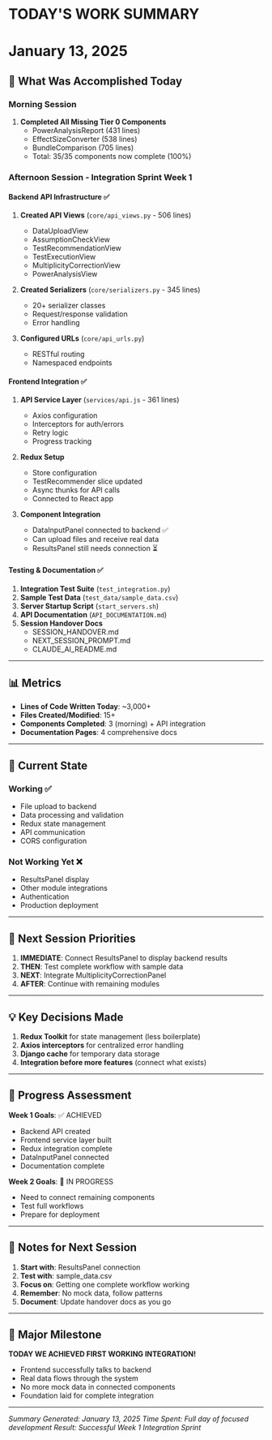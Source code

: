 # TODAY'S WORK SUMMARY
# January 13, 2025

## 🎯 What Was Accomplished Today

### Morning Session
1. **Completed All Missing Tier 0 Components**
   - PowerAnalysisReport (431 lines)
   - EffectSizeConverter (538 lines)  
   - BundleComparison (705 lines)
   - Total: 35/35 components now complete (100%)

### Afternoon Session - Integration Sprint Week 1

#### Backend API Infrastructure ✅
1. **Created API Views** (`core/api_views.py` - 506 lines)
   - DataUploadView
   - AssumptionCheckView
   - TestRecommendationView
   - TestExecutionView
   - MultiplicityCorrectionView
   - PowerAnalysisView

2. **Created Serializers** (`core/serializers.py` - 345 lines)
   - 20+ serializer classes
   - Request/response validation
   - Error handling

3. **Configured URLs** (`core/api_urls.py`)
   - RESTful routing
   - Namespaced endpoints

#### Frontend Integration ✅
1. **API Service Layer** (`services/api.js` - 361 lines)
   - Axios configuration
   - Interceptors for auth/errors
   - Retry logic
   - Progress tracking

2. **Redux Setup**
   - Store configuration
   - TestRecommender slice updated
   - Async thunks for API calls
   - Connected to React app

3. **Component Integration**
   - DataInputPanel connected to backend ✅
   - Can upload files and receive real data
   - ResultsPanel still needs connection ⏳

#### Testing & Documentation ✅
1. **Integration Test Suite** (`test_integration.py`)
2. **Sample Test Data** (`test_data/sample_data.csv`)
3. **Server Startup Script** (`start_servers.sh`)
4. **API Documentation** (`API_DOCUMENTATION.md`)
5. **Session Handover Docs**
   - SESSION_HANDOVER.md
   - NEXT_SESSION_PROMPT.md
   - CLAUDE_AI_README.md

---

## 📊 Metrics

- **Lines of Code Written Today**: ~3,000+
- **Files Created/Modified**: 15+
- **Components Completed**: 3 (morning) + API integration
- **Documentation Pages**: 4 comprehensive docs

---

## 🔄 Current State

### Working ✅
- File upload to backend
- Data processing and validation
- Redux state management
- API communication
- CORS configuration

### Not Working Yet ❌
- ResultsPanel display
- Other module integrations
- Authentication
- Production deployment

---

## 🎯 Next Session Priorities

1. **IMMEDIATE**: Connect ResultsPanel to display backend results
2. **THEN**: Test complete workflow with sample data
3. **NEXT**: Integrate MultiplicityCorrectionPanel
4. **AFTER**: Continue with remaining modules

---

## 💡 Key Decisions Made

1. **Redux Toolkit** for state management (less boilerplate)
2. **Axios interceptors** for centralized error handling
3. **Django cache** for temporary data storage
4. **Integration before more features** (connect what exists)

---

## 🚀 Progress Assessment

**Week 1 Goals**: ✅ ACHIEVED
- Backend API created
- Frontend service layer built
- Redux integration complete
- DataInputPanel connected
- Documentation complete

**Week 2 Goals**: 🔄 IN PROGRESS
- Need to connect remaining components
- Test full workflows
- Prepare for deployment

---

## 📝 Notes for Next Session

1. **Start with**: ResultsPanel connection
2. **Test with**: sample_data.csv
3. **Focus on**: Getting one complete workflow working
4. **Remember**: No mock data, follow patterns
5. **Document**: Update handover docs as you go

---

## 🎉 Major Milestone

**TODAY WE ACHIEVED FIRST WORKING INTEGRATION!**
- Frontend successfully talks to backend
- Real data flows through the system
- No more mock data in connected components
- Foundation laid for complete integration

---

*Summary Generated: January 13, 2025*
*Time Spent: Full day of focused development*
*Result: Successful Week 1 Integration Sprint*